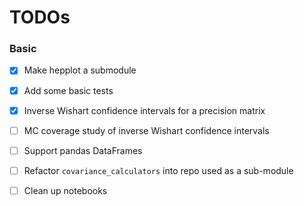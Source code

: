 # TODOs

### Basic

- [x] Make hepplot a submodule
- [x] Add some basic tests
- [x] Inverse Wishart confidence intervals for a precision matrix
- [ ] MC coverage study of inverse Wishart confidence intervals
- [ ] Support pandas DataFrames
- [ ] Refactor `covariance_calculators` into repo used as a sub-module
- [ ] Clean up notebooks


